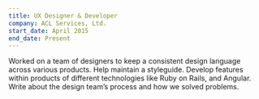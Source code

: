 ```yaml
---
title: UX Designer & Developer
company: ACL Services, Ltd.
start_date: April 2015
end_date: Present
---
```

Worked on a team of designers to keep a consistent design language across various products. Help maintain a styleguide. Develop features within products of different technologies like Ruby on Rails, and Angular. Write about the design team’s process and how we solved problems.
